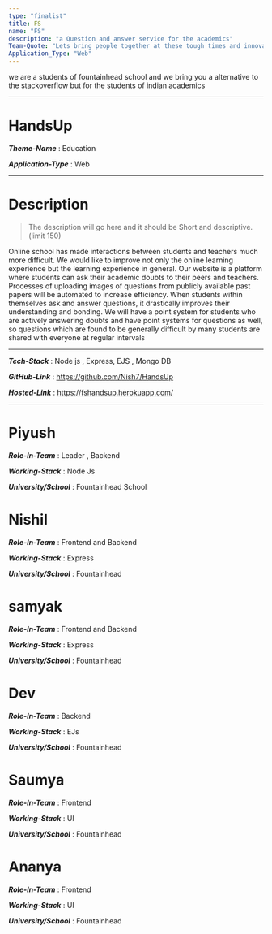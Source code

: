 ```yaml
---
type: "finalist"                   
title: FS
name: "FS"
description: "a Question and answer service for the academics"
Team-Quote: "Lets bring people together at these tough times and innovate!"
Application_Type: "Web"
---
```


we are a students of fountainhead school and we bring you a alternative to the stackoverflow but for the students of indian academics

---

# HandsUp 

_**Theme-Name**_ : Education 

_**Application-Type**_ :   Web

---

# Description

> The description will go here and it should be Short and descriptive. (limit 150)

Online school has made interactions between students and teachers much more difficult. We would like to improve not only the online learning experience but the learning experience in general. Our website is a platform where students can ask their academic doubts to their peers and teachers. Processes of uploading images of questions from publicly available past papers will be automated to increase efficiency. When students within themselves ask and answer questions, it drastically improves their understanding and bonding. We will have a point system for students who are actively answering doubts and have point systems for questions as well, so questions which are found to be generally difficult by many students are shared with everyone at regular intervals


---

_**Tech-Stack**_  :  Node js , Express, EJS , Mongo DB 

_**GitHub-Link**_ :   https://github.com/Nish7/HandsUp

_**Hosted-Link**_ :   https://fshandsup.herokuapp.com/


---


#  Piyush 

_**Role-In-Team**_  : Leader , Backend

_**Working-Stack**_ : Node Js

_**University/School**_ : Fountainhead School


# Nishil

_**Role-In-Team**_  : Frontend and Backend

_**Working-Stack**_ : Express

_**University/School**_ : Fountainhead


# samyak

_**Role-In-Team**_  : Frontend and Backend

_**Working-Stack**_ : Express

_**University/School**_ : Fountainhead

# Dev

_**Role-In-Team**_  :  Backend

_**Working-Stack**_ : EJs

_**University/School**_ : Fountainhead

# Saumya

_**Role-In-Team**_  : Frontend 

_**Working-Stack**_ : UI

_**University/School**_ : Fountainhead

# Ananya

_**Role-In-Team**_  : Frontend 

_**Working-Stack**_ : UI

_**University/School**_ : Fountainhead




